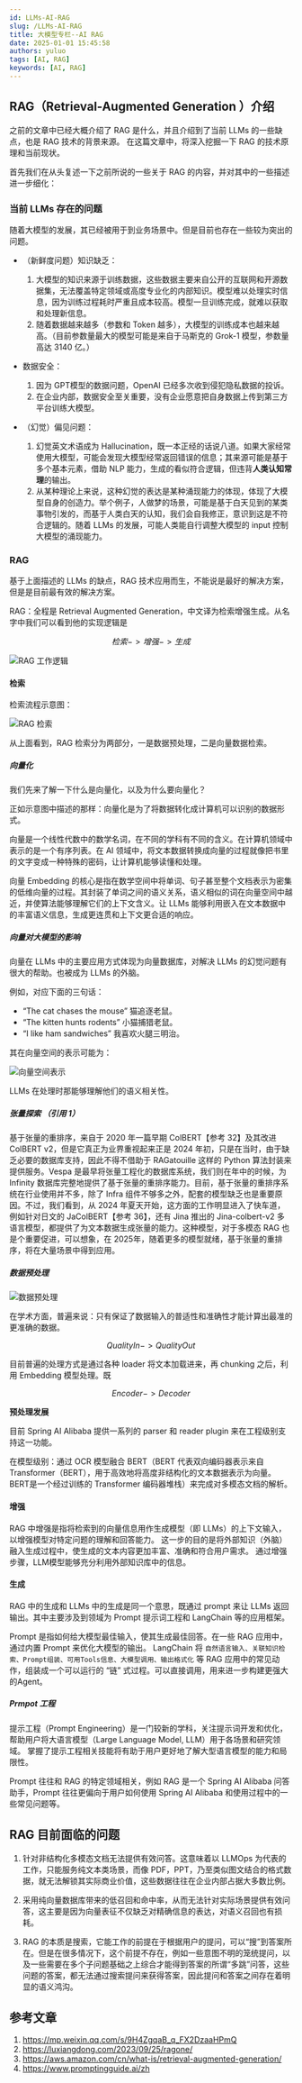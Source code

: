 ```yaml
---
id: LLMs-AI-RAG
slug: /LLMs-AI-RAG
title: 大模型专栏--AI RAG
date: 2025-01-01 15:45:58
authors: yuluo
tags: [AI, RAG]
keywords: [AI, RAG]
---
```


<!-- truncate -->

## RAG（Retrieval-Augmented Generation ）介绍

之前的文章中已经大概介绍了 RAG 是什么，并且介绍到了当前 LLMs 的一些缺点，也是 RAG 技术的背景来源。
在这篇文章中，将深入挖掘一下 RAG 的技术原理和当前现状。

首先我们在从头复述一下之前所说的一些关于 RAG 的内容，并对其中的一些描述进一步细化：

### 当前 LLMs 存在的问题

随着大模型的发展，其已经被用于到业务场景中。但是目前也存在一些较为突出的问题。

- （新鲜度问题）知识缺乏：
    1. 大模型的知识来源于训练数据，这些数据主要来自公开的互联网和开源数据集，无法覆盖特定领域或高度专业化的内部知识。模型难以处理实时信息，因为训练过程耗时严重且成本较高。模型一旦训练完成，就难以获取和处理新信息。
    2. 随着数据越来越多（参数和 Token 越多），大模型的训练成本也越来越高。（目前参数量最大的模型可能是来自于马斯克的 Grok-1 模型，参数量高达 3140 亿。）

- 数据安全：
    1. 因为 GPT模型的数据问题，OpenAI 已经多次收到侵犯隐私数据的投诉。
    2. 在企业内部，数据安全至关重要，没有企业愿意把自身数据上传到第三方平台训练大模型。

- （幻觉）偏见问题：
    1. 幻觉英文术语成为 Hallucination，既一本正经的话说八道。如果大家经常使用大模型，可能会发现大模型经常返回错误的信息；其来源可能是基于多个基本元素，借助 NLP 能力，生成的看似符合逻辑，但违背**人类认知常理**的输出。
    2. 从某种理论上来说，这种幻觉的表达是某种涌现能力的体现，体现了大模型自身的创造力。举个例子，人做梦的场景，可能是基于白天见到的某类事物引发的，而基于人类白天的认知，我们会自我修正，意识到这是不符合逻辑的。随着 LLMs 的发展，可能人类能自行调整大模型的 input 控制大模型的涌现能力。

### RAG

基于上面描述的 LLMs 的缺点，RAG 技术应用而生，不能说是最好的解决方案，但是是目前最有效的解决方案。

RAG：全程是 Retrieval Augmented Generation，中文译为检索增强生成。从名字中我们可以看到他的实现逻辑是

$$
检索 -> 增强 -> 生成
$$

![RAG 工作逻辑](/img/ai/rag/1.png)

#### 检索

检索流程示意图：

![RAG 检索](/img/ai/rag/retrieval.jpg)

从上面看到，RAG 检索分为两部分，一是数据预处理，二是向量数据检索。

##### 向量化

我们先来了解一下什么是向量化，以及为什么要向量化？

正如示意图中描述的那样：向量化是为了将数据转化成计算机可以识别的数据形式。

向量是一个线性代数中的数学名词，在不同的学科有不同的含义。在计算机领域中表示的是一个有序列表。在 AI 领域中，将文本数据转换成向量的过程就像把书里的文字变成一种特殊的密码，让计算机能够读懂和处理。

向量 Embedding 的核心是指在数学空间中将单词、句子甚至整个文档表示为密集的低维向量的过程。其封装了单词之间的语义关系，语义相似的词在向量空间中越近，并使算法能够理解它们的上下文含义。让 LLMs 能够利用嵌入在文本数据中的丰富语义信息，生成更连贯和上下文更合适的响应。

##### 向量对大模型的影响

向量在 LLMs 中的主要应用方式体现为向量数据库，对解决 LLMs 的幻觉问题有很大的帮助。也被成为 LLMs 的外脑。

例如，对应下面的三句话：

- “The cat chases the mouse” 猫追逐老鼠。
- “The kitten hunts rodents” 小猫捕猎老鼠。
- “I like ham sandwiches” 我喜欢火腿三明治。

其在向量空间的表示可能为：

![向量空间表示](/img/ai/rag/vector.jpg)

LLMs 在处理时那能够理解他们的语义相关性。

##### 张量探索 （引用 1）

基于张量的重排序，来自于 2020 年一篇早期 ColBERT【参考 32】及其改进 ColBERT v2，但是它真正为业界重视起来正是 2024 年初，只是在当时，由于缺乏必要的数据库支持，因此不得不借助于 RAGatouille 这样的 Python 算法封装来提供服务。Vespa 是最早将张量工程化的数据库系统，我们则在年中的时候，为 Infinity 数据库完整地提供了基于张量的重排序能力。目前，基于张量的重排序系统在行业使用并不多，除了 Infra 组件不够多之外，配套的模型缺乏也是重要原因。不过，我们看到，从 2024 年夏天开始，这方面的工作明显进入了快车道，例如针对日文的 JaColBERT【参考 36】，还有 Jina 推出的 Jina-colbert-v2 多语言模型，都提供了为文本数据生成张量的能力。这种模型，对于多模态 RAG 也是个重要促进，可以想象，在 2025年，随着更多的模型就绪，基于张量的重排序，将在大量场景中得到应用。

##### 数据预处理

![数据预处理](/img/ai/rag/data-loader.png)

在学术方面，普遍来说：只有保证了数据输入的普适性和准确性才能计算出最准的更准确的数据。

$$
Quality In -> Quality Out
$$

目前普遍的处理方式是通过各种 loader 将文本加载进来，再 chunking 之后，利用 Embedding 模型处理。既

$$
Encoder -> Decoder
$$

**预处理发展**

目前 Spring AI Alibaba 提供一系列的 parser 和 reader plugin 来在工程级别支持这一功能。

在模型级别：通过 OCR 模型融合 BERT（BERT 代表双向编码器表示来自Transformer（BERT），用于高效地将高度非结构化的文本数据表示为向量。BERT是一个经过训练的 Transformer 编码器堆栈）来完成对多模态文档的解析。

#### 增强

RAG 中增强是指将检索到的向量信息用作生成模型（即 LLMs）的上下文输入，以增强模型对特定问题的理解和回答能力。
这一步的目的是将外部知识（外脑）融入生成过程中，使生成的文本内容更加丰富、准确和符合用户需求。
通过增强步骤，LLM模型能够充分利用外部知识库中的信息。

#### 生成

RAG 中的生成和 LLMs 中的生成是同一个意思，既通过 prompt 来让 LLMs 返回输出。其中主要涉及到领域为 Prompt 提示词工程和 LangChain 等的应用框架。

Prompt 是指如何给大模型最佳输入，使其生成最佳回答。在一些 RAG 应用中，通过内置 Prompt 来优化大模型的输出。
LangChain 将 `自然语言输入、关联知识检索、Prompt组装、可用Tools信息、大模型调用、输出格式化` 等 RAG 应用中的常见动作，组装成一个可以运行的 “链” 式过程。可以直接调用，用来进一步构建更强大的Agent。

##### Prmpot 工程

提示工程（Prompt Engineering）是一门较新的学科，关注提示词开发和优化，帮助用户将大语言模型（Large Language Model, LLM）用于各场景和研究领域。 掌握了提示工程相关技能将有助于用户更好地了解大型语言模型的能力和局限性。

Prompt 往往和 RAG 的特定领域相关，例如 RAG 是一个 Spring AI Alibaba 问答助手，Prompt 往往更偏向于用户如何使用 Spring AI Alibaba 和使用过程中的一些常见问题等。

## RAG 目前面临的问题

1. 针对非结构化多模态文档无法提供有效问答。这意味着以 LLMOps 为代表的工作，只能服务纯文本类场景，而像 PDF，PPT，乃至类似图文结合的格式数据，就无法解锁其实际商业价值，这些数据往往在企业内部占据大多数比例。

2. 采用纯向量数据库带来的低召回和命中率，从而无法针对实际场景提供有效问答，这主要是因为向量表征不仅缺乏对精确信息的表达，对语义召回也有损耗。

3. RAG 的本质是搜索，它能工作的前提在于根据用户的提问，可以“搜”到答案所在。但是在很多情况下，这个前提不存在，例如一些意图不明的笼统提问，以及一些需要在多个子问题基础之上综合才能得到答案的所谓“多跳”问答，这些问题的答案，都无法通过搜索提问来获得答案，因此提问和答案之间存在着明显的语义鸿沟。

## 参考文章

1. https://mp.weixin.qq.com/s/9H4ZgqaB_q_FX2DzaaHPmQ
2. https://luxiangdong.com/2023/09/25/ragone/
3. https://aws.amazon.com/cn/what-is/retrieval-augmented-generation/
4. https://www.promptingguide.ai/zh
